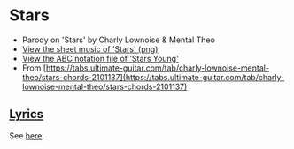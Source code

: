 # Stars

 * Parody on 'Stars' by Charly Lownoise & Mental Theo
 * [View the sheet music of 'Stars' (png)](xx_stars.png)
 * [View the ABC notation file of 'Stars Young'](xx_stars.abc)
 * From [https://tabs.ultimate-guitar.com/tab/charly-lownoise-mental-theo/stars-chords-2101137](https://tabs.ultimate-guitar.com/tab/charly-lownoise-mental-theo/stars-chords-2101137)

## [Lyrics](xx_stars.txt)

See [here](xx_stars.txt).
